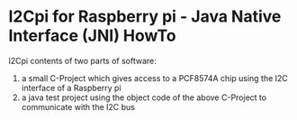 # I2Cpi for Raspberry pi - Java Native Interface (JNI) HowTo
I2Cpi contents of two parts of software:<br />
1. a small C-Project which gives access to a PCF8574A chip using the I2C interface of a Raspberry pi<br />
2. a java test project using the object code of the above C-Project to communicate with the I2C bus<br /><br />


